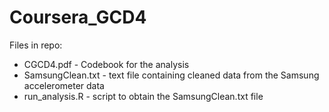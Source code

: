 # Coursera_GCD4

Files in repo:
* CGCD4.pdf - Codebook for the analysis
* SamsungClean.txt - text file containing cleaned data from the Samsung accelerometer data
* run_analysis.R - script to obtain the SamsungClean.txt file
